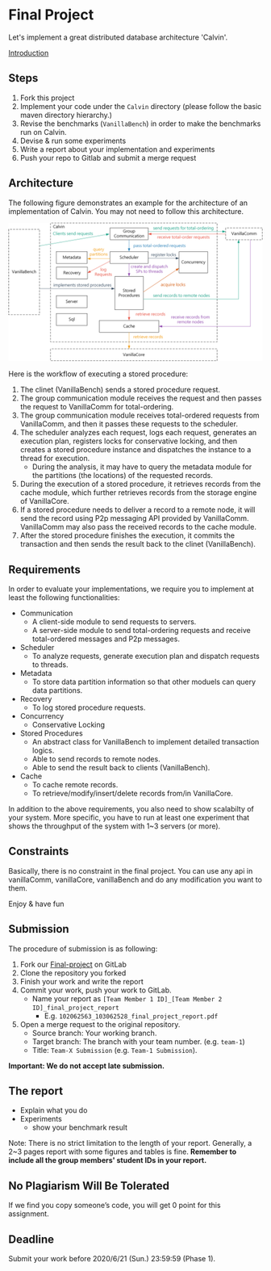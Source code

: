# Final Project

Let's implement a great distributed database architecture 'Calvin'.

[Introduction](https://nthu-datalab.github.io/db/labs/introduction-final-project.pdf)

## Steps

1. Fork this project
2. Implement your code under the `Calvin` directory (please follow the basic maven directory hierarchy.)
3. Revise the benchmarks (`VanillaBench`) in order to make the benchmarks run on Calvin.
4. Devise & run some experiments
5. Write a report about your implementation and experiments
6. Push your repo to Gitlab and submit a merge request

## Architecture

The following figure demonstrates an example for the architecture of an implementation of Calvin. You may not need to follow this architecture.

![final-project-architecture.png](final-project-architecture.png)

Here is the workflow of executing a stored procedure:

1. The clinet (VanillaBench) sends a stored procedure request.
2. The group communication module receives the request and then passes the request to VanillaComm for total-ordering.
3. The group communication module receives total-ordered requests from VanillaComm, and then it passes these requests to the scheduler.
4. The scheduler analyzes each request, logs each request, generates an execution plan, registers locks for conservative locking, and then creates a stored procedure instance and dispatches the instance to a thread for execution.
    - During the analysis, it may have to query the metadata module for the partitions (the locations) of the requested records.
5. During the execution of a stored procedure, it retrieves records from the cache module, which further retrieves records from the storage engine of VanillaCore.
6. If a stored procedure needs to deliver a record to a remote node, it will send the record using P2p messaging API provided by VanillaComm. VanillaComm may also pass the received records to the cache module.
7. After the stored procedure finishes the execution, it commits the transaction and then sends the result back to the clinet (VanillaBench).

## Requirements

In order to evaluate your implementations, we require you to implement at least the following functionalities:

- Communication
  - A client-side module to send requests to servers.
  - A server-side module to send total-ordering requests and receive total-ordered messages and P2p messages.
- Scheduler
  - To analyze requests, generate execution plan and dispatch requests to threads.
- Metadata
  - To store data partition information so that other moduels can query data partitions.
- Recovery
  - To log stored procedure requests.
- Concurrency
  - Conservative Locking
- Stored Procedures
  - An abstract class for VanillaBench to implement detailed transaction logics.
  - Able to send records to remote nodes.
  - Able to send the result back to clients (VanillaBench).
- Cache
  - To cache remote records.
  - To retrieve/modify/insert/delete records from/in VanillaCore.

In addition to the above requirements, you also need to show scalabilty of your system. More specific, you have to run at least one experiment that shows the throughput of the system with 1~3 servers (or more).

## Constraints

Basically, there is no constraint in the final project.
You can use any api in vanillaComm, vanillaCore, vanillaBench and do any modification you want to them.

Enjoy & have fun

## Submission

The procedure of submission is as following:

1. Fork our [Final-project](https://shwu10.cs.nthu.edu.tw/courses/databases/2020-spring/db20-final-project) on GitLab
2. Clone the repository you forked
3. Finish your work and write the report
4. Commit your work, push your work to GitLab.
   - Name your report as `[Team Member 1 ID]_[Team Member 2 ID]_final_project_report`
     - E.g. `102062563_103062528_final_project_report.pdf`
5. Open a merge request to the original repository.
   - Source branch: Your working branch.
   - Target branch: The branch with your team number. (e.g. `team-1`)
   - Title: `Team-X Submission` (e.g. `Team-1 Submission`).

**Important: We do not accept late submission.**

## The report

- Explain what you do
- Experiments
  - show your benchmark result

Note: There is no strict limitation to the length of your report. Generally, a 2~3 pages report with some figures and tables is fine. **Remember to include all the group members' student IDs in your report.**

## No Plagiarism Will Be Tolerated

If we find you copy someone’s code, you will get 0 point for this assignment.

## Deadline

Submit your work before 2020/6/21 (Sun.) 23:59:59 (Phase 1).

